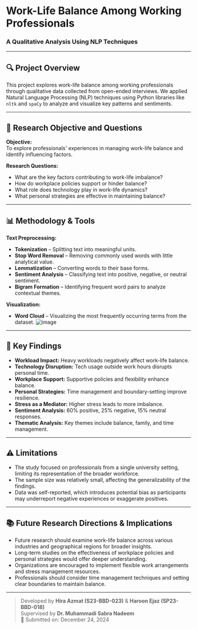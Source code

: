 # Work-Life Balance Among Working Professionals  
### A Qualitative Analysis Using NLP Techniques

---

## 🔍 Project Overview
This project explores work-life balance among working professionals through qualitative data collected from open-ended interviews. We applied Natural Language Processing (NLP) techniques using Python libraries like `nltk` and `spaCy` to analyze and visualize key patterns and sentiments.

---

## 🧪 Research Objective and Questions

**Objective:**  
To explore professionals' experiences in managing work-life balance and identify influencing factors.

**Research Questions:**
- What are the key factors contributing to work-life imbalance?
- How do workplace policies support or hinder balance?
- What role does technology play in work-life dynamics?
- What personal strategies are effective in maintaining balance?

---

## 📊 Methodology & Tools

**Text Preprocessing:**
- **Tokenization** – Splitting text into meaningful units.
- **Stop Word Removal** – Removing commonly used words with little analytical value.
- **Lemmatization** – Converting words to their base forms.
- **Sentiment Analysis** – Classifying text into positive, negative, or neutral sentiment.
- **Bigram Formation** – Identifying frequent word pairs to analyze contextual themes.

**Visualization:**
- **Word Cloud** – Visualizing the most frequently occurring terms from the dataset.
 ![image](https://github.com/user-attachments/assets/12b5148d-22a7-4ed7-a8dc-4cdb29419821)

---

## 🔎 Key Findings
- **Workload Impact:** Heavy workloads negatively affect work-life balance.  
- **Technology Disruption:** Tech usage outside work hours disrupts personal time.  
- **Workplace Support:** Supportive policies and flexibility enhance balance.  
- **Personal Strategies:** Time management and boundary-setting improve resilience.  
- **Stress as a Mediator:** Higher stress leads to more imbalance.  
- **Sentiment Analysis:** 60% positive, 25% negative, 15% neutral responses.  
- **Thematic Analysis:** Key themes include balance, family, and time management.

---

## ⚠️ Limitations
- The study focused on professionals from a single university setting, limiting its representation of the broader workforce.
- The sample size was relatively small, affecting the generalizability of the findings.
- Data was self-reported, which introduces potential bias as participants may underreport negative experiences or exaggerate positives.

---

## 📚 Future Research Directions & Implications
- Future research should examine work-life balance across various industries and geographical regions for broader insights.
- Long-term studies on the effectiveness of workplace policies and personal strategies would offer deeper understanding.
- Organizations are encouraged to implement flexible work arrangements and stress management resources.
- Professionals should consider time management techniques and setting clear boundaries to maintain balance.

---

> Developed by **Hira Azmat (S23-BBD-023)** & **Haroon Ejaz (SP23-BBD-018)**  
> Supervised by **Dr. Muhammadi Sabra Nadeem**  
> 📅 Submitted on: December 24, 2024

